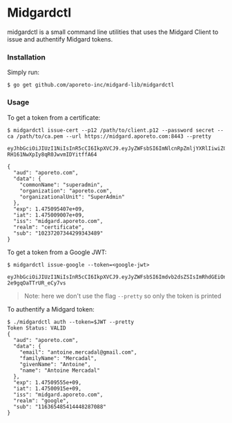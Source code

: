 # Midgardctl

midgardctl is a small command line utilities that uses the Midgard Client to issue and authentify Midgard tokens.

### Installation

Simply run:

    $ go get github.com/aporeto-inc/midgard-lib/midgardctl

### Usage

To get a token from a certificate:

    $ midgardctl issue-cert --p12 /path/to/client.p12 --password secret --ca /path/to/ca.pem --url https://midgard.aporeto.com:8443 --pretty

    eyJhbGciOiJIUzI1NiIsInR5cCI6IkpXVCJ9.eyJyZWFsbSI6ImNlcnRpZmljYXRlIiwiZGF0YSI6eyJjb21tb25OYW1lIjoic3VwZXJhZG1pbiIsIm9yZ2FuaXphdGlvbiI6ImFwb3JldG8uY29tIiwib3JnYW5pemF0aW9uYWxVbml0IjoiU3VwZXJBZG1pbiJ9LCJhdWQiOiJhcG9yZXRvLmNvbSIsImV4cCI6MTQ3NTA5NTQwNywiaWF0IjoxNDc1MDA5MDA3LCJpc3MiOiJtaWRnYXJkLmFwb3JldG8uY29tIiwic3ViIjoiMTAyMzcyMDczNDQyOTkzNDM0ODkifQ.wBg0kJqJRVf9q-RH161NwXpIy8qR0JwvmIDYitffA64

    {
      "aud": "aporeto.com",
      "data": {
        "commonName": "superadmin",
        "organization": "aporeto.com",
        "organizationalUnit": "SuperAdmin"
      },
      "exp": 1.475095407e+09,
      "iat": 1.475009007e+09,
      "iss": "midgard.aporeto.com",
      "realm": "certificate",
      "sub": "10237207344299343489"
    }

To get a token from a Google JWT:

    $ midgardctl issue-google --token=<google-jwt>
      eyJhbGciOiJIUzI1NiIsInR5cCI6IkpXVCJ9.eyJyZWFsbSI6Imdvb2dsZSIsImRhdGEiOnsiZW1haWwiOiJhbnRvaW5lLm1lcmNhZGFsQGdtYWlsLmNvbSIsImZhbWlseU5hbWUiOiJNZXJjYWRhbCIsImdpdmVuTmFtZSI6IkFudG9pbmUiLCJuYW1lIjoiQW50b2luZSBNZXJjYWRhbCJ9LCJhdWQiOiJhcG9yZXRvLmNvbSIsImV4cCI6MTQ3NTA5NTU1MCwiaWF0IjoxNDc1MDA5MTUwLCJpc3MiOiJtaWRnYXJkLmFwb3JldG8uY29tIiwic3ViIjoiMTE2MzY1NDg1NDE0NDQ4Mjg3MDg4In0.cqmdYCVEX495nHws0rw9StI-2e9gqOaTTrUR_eCy7vs

> Note: here we don't use the flag `--pretty` so only the token is printed


To authentify a Midgard token:

    $ ./midgardctl auth --token=$JWT --pretty
    Token Status: VALID
    {
      "aud": "aporeto.com",
      "data": {
        "email": "antoine.mercadal@gmail.com",
        "familyName": "Mercadal",
        "givenName": "Antoine",
        "name": "Antoine Mercadal"
      },
      "exp": 1.47509555e+09,
      "iat": 1.47500915e+09,
      "iss": "midgard.aporeto.com",
      "realm": "google",
      "sub": "116365485414448287088"
    }
